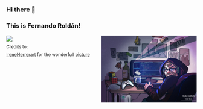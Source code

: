 ### Hi there 👋 
### This is Fernando Roldán!

<img align="right" alt="img" src="https://github.com/FernandoRoldan93/FernandoRoldan93/blob/master/cover_image.jpg" width="50%" height="auto" />


<p>
	<img width="50%" align="right" src="https://github-readme-stats.vercel.app/api?username=sa-yaka&show_icons=true&show_icons=true&count_private=true" />


<sub>Credits to: <br/>[IreneHerrerart](https://www.artstation.com/ireneherrera) for the wonderfull [picture](https://github.com/FernandoRoldan93/FernandoRoldan93/blob/master/cover_image.jpg)</sub>
